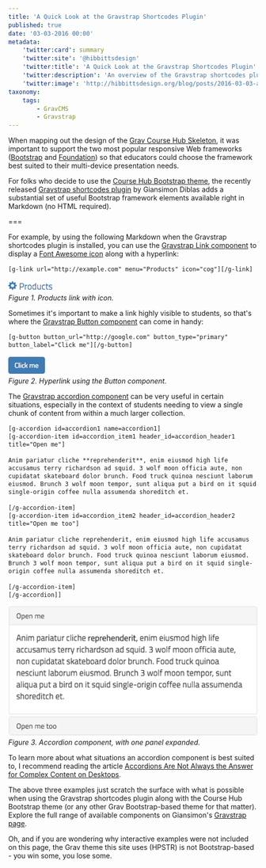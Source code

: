 ```yaml
---
title: 'A Quick Look at the Gravstrap Shortcodes Plugin'
published: true
date: '03-03-2016 00:00'
metadata:
    'twitter:card': summary
    'twitter:site': '@hibbittsdesign'
    'twitter:title': 'A Quick Look at the Gravstrap Shortcodes Plugin'
    'twitter:description': 'An overview of the Gravstrap shortcodes plugin, which can be used with any Grav Bootstrap-based theme, including the Course Hub Bootstrap theme.'
    'twitter:image': 'http://hibbittsdesign.org/blog/posts/2016-03-03-a-quick-look-at-the-gravstrap-plugin/img.jpg'
taxonomy:
    tags:
        - GravCMS
        - Gravstrap
---
```


When mapping out the design of the [Grav Course Hub Skeleton](https://github.com/hibbitts-design/grav-skeleton-course-hub), it was important to support the two most popular responsive Web frameworks ([Bootstrap](http://getbootstrap.com/) and [Foundation](http://foundation.zurb.com/)) so that educators could choose the framework best suited to their multi-device presentation needs.

For folks who decide to use the [Course Hub Bootstrap theme](https://getgrav.org/downloads/themes), the recently released [Gravstrap shortcodes plugin](http://diblas.net/plugins/use-bootstrap-components-as-shortcodes-in-grav-cms) by Giansimon Diblas adds a substantial set of useful Bootstrap framework elements available right in Markdown (no HTML required).

===

For example, by using the following Markdown when the Gravstrap shortcodes plugin is installed, you can use the [Gravstrap Link component](http://diblas.net/plugins/use-bootstrap-components-as-shortcodes-in-grav-cms/link-shortcode) to display a [Font Awesome icon](https://fortawesome.github.io/Font-Awesome/icons/) along with a hyperlink:

```
[g-link url="http://example.com" menu="Products" icon="cog"][/g-link]
```
![Products link with icon](products.png)  
_Figure 1. Products link with icon._

Sometimes it's important to make a link highly visible to students, so that's where the [Gravstrap Button component](http://diblas.net/plugins/use-bootstrap-components-as-shortcodes-in-grav-cms/button-shortcode) can come in handy:

```
[g-button button_url="http://google.com" button_type="primary" button_label="Click me"][/g-button]
```
![Products link with icon](button.png)  
_Figure 2. Hyperlink using the Button component._

The [Gravstrap accordion component](http://diblas.net/plugins/use-bootstrap-components-as-shortcodes-in-grav-cms/gravstrap-accordion-shortcode) can be very useful in certain situations, especially in the context of students needing to view a single chunk of content from within a much larger collection.

```
[g-accordion id=accordion1 name=accordion1]
[g-accordion-item id=accordion_item1 header_id=accordion_header1 title="Open me"]

Anim pariatur cliche **reprehenderit**, enim eiusmod high life accusamus terry richardson ad squid. 3 wolf moon officia aute, non cupidatat skateboard dolor brunch. Food truck quinoa nesciunt laborum eiusmod. Brunch 3 wolf moon tempor, sunt aliqua put a bird on it squid single-origin coffee nulla assumenda shoreditch et.

[/g-accordion-item]
[g-accordion-item id=accordion_item2 header_id=accordion_header2 title="Open me too"]

Anim pariatur cliche reprehenderit, enim eiusmod high life accusamus terry richardson ad squid. 3 wolf moon officia aute, non cupidatat skateboard dolor brunch. Food truck quinoa nesciunt laborum eiusmod. Brunch 3 wolf moon tempor, sunt aliqua put a bird on it squid single-origin coffee nulla assumenda shoreditch et.

[/g-accordion-item]
[/g-accordion]]
```
![Accordion component, with one panel expanded](accordion.png)  
_Figure 3. Accordion component, with one panel expanded._

To learn more about what situations an accordion component is best suited to, I recommend reading the article [Accordions Are Not Always the Answer for Complex Content on Desktops](https://www.nngroup.com/articles/accordions-complex-content/).

The above three examples just scratch the surface with what is possible when using the Gravstrap shortcodes plugin along with the Course Hub Bootstrap theme (or any other Grav Bootstrap-based theme for that matter). Explore the full range of available components on Giansimon's [Gravstrap page](http://diblas.net/plugins/use-bootstrap-components-as-shortcodes-in-grav-cms).

Oh, and if you are wondering why interactive examples were not included on this page, the Grav theme this site uses (HPSTR) is not Bootstrap-based - you win some, you lose some.
